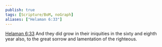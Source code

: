 ```yaml
---
publish: true
tags: [Scripture/BoM, noGraph]
aliases: ["Helaman 6:33"]
---
```

[Helaman 6:33](https://churchofjesuschrist.org/study/scriptures/bofm/hel/6?lang=eng&id=p33#p33) And they did grow in their iniquities in the sixty and eighth year also, to the great sorrow and lamentation of the righteous.
